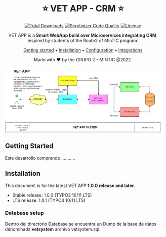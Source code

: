 

<div align="center">

# :star: VET APP - CRM :star: 

[![Total Downloads](https://poser.pugx.org/aimeos/aimeos-typo3/d/total.svg)](https://packagist.org/packages/aimeos/aimeos-typo3)
[![Scrutinizer Code Quality](https://scrutinizer-ci.com/g/aimeos/aimeos-typo3/badges/quality-score.png?b=master)](https://scrutinizer-ci.com/g/aimeos/aimeos-typo3/?branch=master)
[![License](https://poser.pugx.org/aimeos/aimeos-typo3/license.svg)](https://packagist.org/packages/aimeos/aimeos-typo3)

VET APP is a **Smart WebApp build over Microservices integrating CRM**, inspired by students of the Route2 of MinTIC program.

[Getting started](#getting-started) •
[Installation](#installation) •
[Configuration](#configuration) •
[Integrations](#third-party-integrations)

Made with :heart: by the GRUPO 2 - MINTIC @2022.

</div>

[![VET APP demo](https://github.com/raulrobinson/grupo2ruta2utp/blob/master/img/ArquitecturaApp.jpg)](http://demo.org/)

## Getting Started

Este desarrollo comprende ...........

## Installation

This document is for the latest VET APP **1.0.0 release and later**.

- Stable release: 1.0.0 (TYPO3 10/11 LTS)
- LTS release: 1.0.1 (TYPO3 10/11 LTS)

### Database setup

Dentro del directorio Database se encuentra un Dump de la base de datos denominada **vetsystem** archivo vetsystem.sql.



